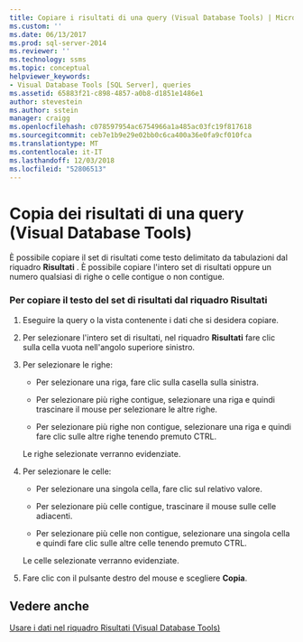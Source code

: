 ```yaml
---
title: Copiare i risultati di una query (Visual Database Tools) | Microsoft Docs
ms.custom: ''
ms.date: 06/13/2017
ms.prod: sql-server-2014
ms.reviewer: ''
ms.technology: ssms
ms.topic: conceptual
helpviewer_keywords:
- Visual Database Tools [SQL Server], queries
ms.assetid: 65883f21-c898-4857-a0b8-d1851e1486e1
author: stevestein
ms.author: sstein
manager: craigg
ms.openlocfilehash: c078597954ac6754966a1a485ac03fc19f817618
ms.sourcegitcommit: ceb7e1b9e29e02bb0c6ca400a36e0fa9cf010fca
ms.translationtype: MT
ms.contentlocale: it-IT
ms.lasthandoff: 12/03/2018
ms.locfileid: "52806513"
---
```

# <a name="copy-query-results-visual-database-tools"></a>Copia dei risultati di una query (Visual Database Tools)
  È possibile copiare il set di risultati come testo delimitato da tabulazioni dal riquadro **Risultati** . È possibile copiare l'intero set di risultati oppure un numero qualsiasi di righe o celle contigue o non contigue.  
  
### <a name="to-copy-result-set-text-from-the-results-pane"></a>Per copiare il testo del set di risultati dal riquadro Risultati  
  
1.  Eseguire la query o la vista contenente i dati che si desidera copiare.  
  
2.  Per selezionare l'intero set di risultati, nel riquadro **Risultati** fare clic sulla cella vuota nell'angolo superiore sinistro.  
  
3.  Per selezionare le righe:  
  
    -   Per selezionare una riga, fare clic sulla casella sulla sinistra.  
  
    -   Per selezionare più righe contigue, selezionare una riga e quindi trascinare il mouse per selezionare le altre righe.  
  
    -   Per selezionare più righe non contigue, selezionare una riga e quindi fare clic sulle altre righe tenendo premuto CTRL.  
  
     Le righe selezionate verranno evidenziate.  
  
4.  Per selezionare le celle:  
  
    -   Per selezionare una singola cella, fare clic sul relativo valore.  
  
    -   Per selezionare più celle contigue, trascinare il mouse sulle celle adiacenti.  
  
    -   Per selezionare più celle non contigue, selezionare una singola cella e quindi fare clic sulle altre celle tenendo premuto CTRL.  
  
     Le celle selezionate verranno evidenziate.  
  
5.  Fare clic con il pulsante destro del mouse e scegliere **Copia**.  
  
## <a name="see-also"></a>Vedere anche  
 [Usare i dati nel riquadro Risultati &#40;Visual Database Tools&#41;](visual-database-tools.md)  
  
  
